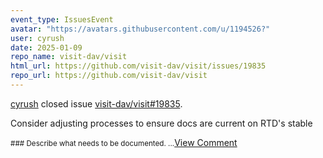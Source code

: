 ```yaml
---
event_type: IssuesEvent
avatar: "https://avatars.githubusercontent.com/u/1194526?"
user: cyrush
date: 2025-01-09
repo_name: visit-dav/visit
html_url: https://github.com/visit-dav/visit/issues/19835
repo_url: https://github.com/visit-dav/visit
---
```


<a href='https://github.com/cyrush' target='_blank'>cyrush</a> closed issue <a href='https://github.com/visit-dav/visit/issues/19835' target='_blank'>visit-dav/visit#19835</a>.

<p>Consider adjusting processes to ensure docs are current on RTD's stable</p><small>### Describe what needs to be documented....</small><a href='https://github.com/visit-dav/visit/issues/19835' target='_blank'>View Comment</a>